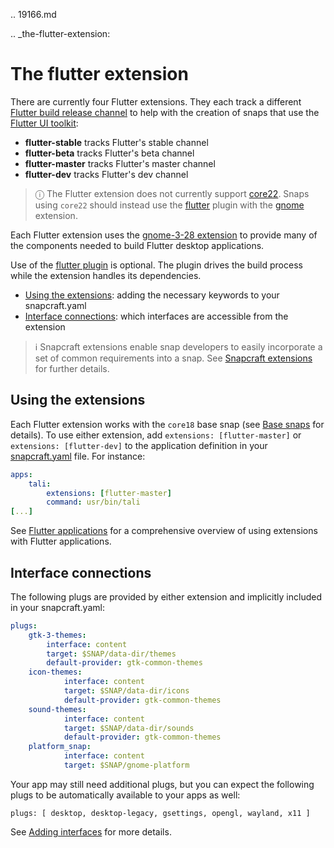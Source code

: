 .. 19166.md

.. _the-flutter-extension:

# The flutter extension

There are currently four Flutter extensions.  They each track a different [Flutter build release channel](https://github.com/flutter/flutter/wiki/Flutter-build-release-channels) to help with the creation of snaps that use the [Flutter UI toolkit](https://flutter.dev/):

- **flutter-stable** tracks Flutter's stable channel
- **flutter-beta** tracks Flutter's beta channel
- **flutter-master** tracks Flutter's master channel
- **flutter-dev** tracks Flutter's dev channel

> ⓘ The Flutter extension does not currently support [core22](/t/base-snaps/11198). Snaps using `core22` should instead use the [flutter](/t/the-flutter-plugin/18746) plugin with the [gnome](/t/the-gnome-extension/31449) extension.

Each Flutter extension uses the [gnome-3-28 extension](/t/the-gnome-3-28-extension/13485) to provide many of the components needed to build Flutter desktop applications.

Use of the [flutter plugin](/t/the-flutter-plugin/18746) is optional. The plugin drives the build process while the extension handles its dependencies.

- [Using the extensions](#heading--how): adding the necessary keywords to your snapcraft.yaml
- [Interface connections](#heading--plugs): which interfaces are accessible from the extension

> ℹ  Snapcraft extensions enable snap developers to easily incorporate a set of common requirements into a snap. See [Snapcraft extensions](/t/snapcraft-extensions/13486) for further details.

<h2 id='heading--how'>Using the extensions</h2>

Each Flutter extension works with the `core18` base snap (see [Base snaps](/t/base-snaps/11198) for details). To use either extension, add `extensions: [flutter-master]` or `extensions: [flutter-dev]` to the application definition in your [snapcraft.yaml](/t/creating-snapcraft-yaml/11666) file. For instance:

```yaml
apps:
    tali:
        extensions: [flutter-master]
        command: usr/bin/tali
[...]
```

See [Flutter applications](/t/flutter-applications/18768) for a comprehensive overview of using extensions with Flutter applications.

<h2 id='heading--plugs'>Interface connections</h2>

The following plugs are provided by either extension and implicitly included in your snapcraft.yaml:


```yaml
plugs:
    gtk-3-themes:
        interface: content
        target: $SNAP/data-dir/themes
        default-provider: gtk-common-themes
    icon-themes:
            interface: content
            target: $SNAP/data-dir/icons
            default-provider: gtk-common-themes
    sound-themes:
            interface: content
            target: $SNAP/data-dir/sounds
            default-provider: gtk-common-themes
    platform_snap:
            interface: content
            target: $SNAP/gnome-platform
```

Your app may still need additional plugs, but you can expect the following plugs to be automatically available to your apps as well:

```
plugs: [ desktop, desktop-legacy, gsettings, opengl, wayland, x11 ]
```

See [Adding interfaces](/t/adding-interfaces/13123) for more details.